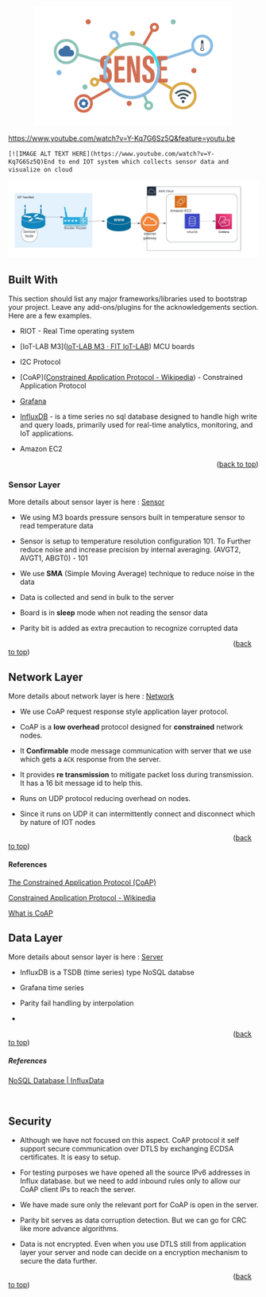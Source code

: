 <a name="readme-top"></a>

<p align="center">
  <img src="./images/logo_Logo.png" width="400"/>
</p>

<!-- TABLE OF CONTENTS -->

https://www.youtube.com/watch?v=Y-Kq7G6Sz5Q&feature=youtu.be

```
[![IMAGE ALT TEXT HERE](https://www.youtube.com/watch?v=Y-Kq7G6Sz5Q)End to end IOT system which collects sensor data and visualize on cloud
```

![High Level Architecture](./images/architecture.jpeg)

<!-- BUILT WITH -->

## Built With

This section should list any major frameworks/libraries used to bootstrap your project. Leave any add-ons/plugins for the acknowledgements section. Here are a few examples.

* RIOT - Real Time operating system

* [IoT-LAB M3]([IoT-LAB M3 · FIT IoT-LAB](https://www.iot-lab.info/docs/boards/iot-lab-m3/)) MCU boards

* I2C  Protocol

* [CoAP]([Constrained Application Protocol - Wikipedia](https://en.wikipedia.org/wiki/Constrained_Application_Protocol)) - Constrained Application Protocol

* [Grafana](https://grafana.com/)

* [InfluxDB](https://www.influxdata.com/glossary/nosql-database/) - is a time series no sql database designed to handle high write and query loads, primarily used for real-time analytics, monitoring, and IoT applications.

* Amazon EC2
  
  <p align="right">(<a href="#readme-top">back to top</a>)</p>

### Sensor Layer

More details about sensor layer is here :  [Sensor](./docs/SENSOR,md)

- We using M3 boards pressure sensors built in temperature sensor to read temperature data

- Sensor is setup to temperature resolution configuration 101. To Further reduce noise and increase precision by internal averaging. (AVGT2, AVGT1, ABGT0) - 101

- We use **SMA** (Simple Moving Average) technique to reduce noise in the data

- Data is collected and send in bulk to the server

- Board is in **sleep** mode when not reading the sensor data

- Parity bit is added as extra precaution to recognize corrupted data

                                                                                                                   ([back to top](#readme-top))

## Network Layer

More details about network layer is here : [Network](./docs/NETWORK,md)

- We use CoAP request response style application layer protocol.

- CoAP is a **low overhead** protocol designed for **constrained** network nodes.

- It **Confirmable** mode message communication with server that we use which gets a `ACK` response from the server.

- It provides **re transmission** to mitigate packet loss during transmission. It has a 16 bit message id to help this.

- Runs on UDP protocol reducing overhead on nodes.

- Since it runs on UDP it can intermittently connect and disconnect which by nature of IOT nodes

                                                                                                                   ([back to top](#readme-top))

#### References

[The Constrained Application Protocol (CoAP)](https://datatracker.ietf.org/doc/html/rfc7252)

[Constrained Application Protocol - Wikipedia](https://en.wikipedia.org/wiki/Constrained_Application_Protocol)

[What is CoAP](https://www.radware.com/security/ddos-knowledge-center/ddospedia/coap/)

## Data Layer

More details about sensor layer is here : [Server](./docs/SERVER,md)

- InfluxDB is a TSDB (time series) type NoSQL databse

- Grafana time series

- Parity fail handling by interpolation

- 

                                                                                                                   ([back to top](#readme-top))

##### References

[NoSQL Database | InfluxData](https://www.influxdata.com/glossary/nosql-database/)

   

## Security

- Although we have not focused on this aspect. CoAP protocol it self support secure communication over DTLS by exchanging ECDSA certificates. It is easy to setup.

- For testing purposes we have opened all the source IPv6 addresses in Influx database. but we need to add inbound rules only to allow our CoAP client IPs to reach the server.

- We have made sure only the relevant port for CoAP is open in the server.

- Parity bit serves as data corruption detection. But we can go for CRC like more advance algorithms.

- Data is not encrypted. Even when you use DTLS still from application layer your server and node can decide on a encryption mechanism to secure the data further.

                                                                                                                   ([back to top](#readme-top))